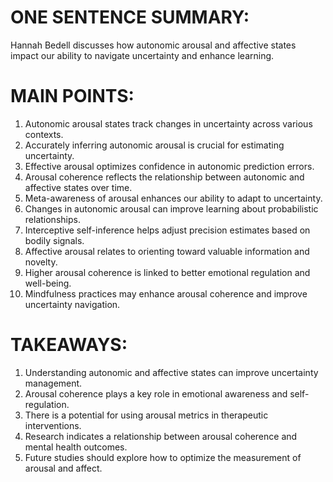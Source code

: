 # ONE SENTENCE SUMMARY:
Hannah Bedell discusses how autonomic arousal and affective states impact our ability to navigate uncertainty and enhance learning.

# MAIN POINTS:
1. Autonomic arousal states track changes in uncertainty across various contexts.
2. Accurately inferring autonomic arousal is crucial for estimating uncertainty.
3. Effective arousal optimizes confidence in autonomic prediction errors.
4. Arousal coherence reflects the relationship between autonomic and affective states over time.
5. Meta-awareness of arousal enhances our ability to adapt to uncertainty.
6. Changes in autonomic arousal can improve learning about probabilistic relationships.
7. Interceptive self-inference helps adjust precision estimates based on bodily signals.
8. Affective arousal relates to orienting toward valuable information and novelty.
9. Higher arousal coherence is linked to better emotional regulation and well-being.
10. Mindfulness practices may enhance arousal coherence and improve uncertainty navigation.

# TAKEAWAYS:
1. Understanding autonomic and affective states can improve uncertainty management.
2. Arousal coherence plays a key role in emotional awareness and self-regulation.
3. There is a potential for using arousal metrics in therapeutic interventions.
4. Research indicates a relationship between arousal coherence and mental health outcomes.
5. Future studies should explore how to optimize the measurement of arousal and affect.
